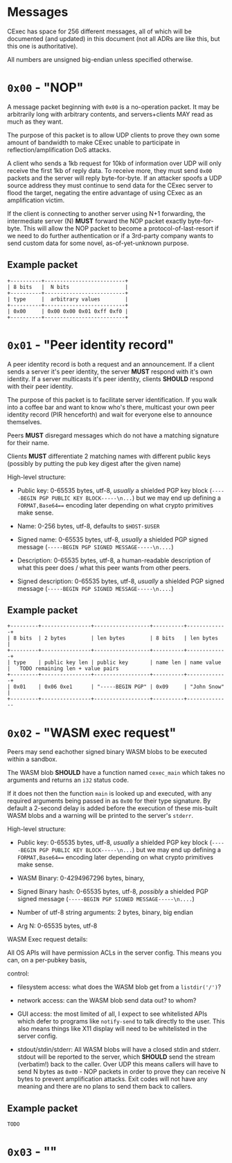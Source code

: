 
# Messages

CExec has space for 256 different messages, all of which will be documented
(and updated) in this document (not all ADRs are like this, but this one
is authoritative).

All numbers are unsigned big-endian unless specified otherwise.

# `0x00` - "NOP"

A message packet beginning with `0x00` is a no-operation packet.
It may be arbitrarily long with arbitrary contents, and servers+clients
MAY read as much as they want.

The purpose of this packet is to allow UDP clients to prove they own some
amount of bandwidth to make CExec unable to participate in reflection/amplification
DoS attacks.

A client who sends a 1kb request for 10kb of information over UDP will only receive
the first 1kb of reply data. To receive more, they must send `0x00` packets and
the server will reply byte-for-byte. If an attacker spoofs a UDP source address
they must continue to send data for the CExec server to flood the target, negating
the entire advantage of using CExec as an amplification victim.

If the client is connecting to another server using N+1 forwarding,
the intermediate server (N) __MUST__ forward the NOP packet exactly byte-for-byte.
This will allow the NOP packet to become a protocol-of-last-resort if
we need to do further authentication or if a 3rd-party company wants to send custom
data for some novel, as-of-yet-unknown purpose.

## Example packet

```
+----------+--------------------------+
| 8 bits   |  N bits                  |
+----------+--------------------------+
| type     |  arbitrary values        |
+----------+--------------------------+
| 0x00     | 0x00 0x00 0x01 0xff 0xf0 |
+----------+--------------------------+
```


# `0x01` - "Peer identity record"

A peer identity record is both a request and an announcement. If a client
sends a server it's peer identity, the server __MUST__ respond with it's own
identity. If a server multicasts it's peer identity, clients __SHOULD__ respond
with their peer identity.

The purpose of this packet is to facilitate server identification. If you walk into a
coffee bar and want to know who's there, multicast your own peer identity record (PIR henceforth)
and wait for everyone else to announce themselves.

Peers __MUST__ disregard messages which do not have a matching signature for their name.

Clients __MUST__ differentiate 2 matching names with different public keys (possibly by putting the pub key digest after the given name)


High-level structure:

 - Public key: 0-65535 bytes, utf-8, _usually_ a shielded PGP key block (`-----BEGIN PGP PUBLIC KEY BLOCK-----\n...`)
               but we may end up defining a `FORMAT,Base64==` encoding later depending on what crypto primitives make sense.
 
 - Name: 0-256 bytes, utf-8, defaults to `$HOST-$USER`
 - Signed name: 0-65535 bytes, utf-8, _usually_ a shielded PGP signed message (`-----BEGIN PGP SIGNED MESSAGE-----\n....`)
 
 - Description: 0-65535 bytes, utf-8, a human-readable description of what this peer does / what this peer wants from other peers.
 - Signed description: 0-65535 bytes, utf-8, _usually_ a shielded PGP signed message (`-----BEGIN PGP SIGNED MESSAGE-----\n....`)


## Example packet

```
+---------+----------------+------------------+----------+-------------+
| 8 bits  | 2 bytes        | len bytes        | 8 bits   | len bytes   |
+---------+----------------+------------------+----------+-------------+
| type    | public key len | public key       | name len | name value  |   TODO remaining len + value pairs
+---------+----------------+------------------+----------+-------------+
| 0x01    | 0x06 0xe1      | "-----BEGIN PGP" | 0x09     | "John Snow" |
+---------+----------------+------------------+----------+--------------
```

# `0x02` - "WASM exec request"

Peers may send eachother signed binary WASM blobs to be executed within a sandbox.

The WASM blob __SHOULD__ have a function named `cexec_main` which takes no arguments and returns an `i32` status code.

If it does not then the function `main` is looked up and executed, with any required arguments being passed in as `0x00` for their type signature. By default a 2-second delay is added before the execution of these mis-built WASM blobs and a warning will be printed to the server's `stderr`.

High-level structure:

 - Public key: 0-65535 bytes, utf-8, _usually_ a shielded PGP key block (`-----BEGIN PGP PUBLIC KEY BLOCK-----\n...`)
               but we may end up defining a `FORMAT,Base64==` encoding later depending on what crypto primitives make sense.

 - WASM Binary: 0-4294967296 bytes, binary, 
 - Signed Binary hash: 0-65535 bytes, utf-8, _possibly_ a shielded PGP signed message (`-----BEGIN PGP SIGNED MESSAGE-----\n....`)

 - Number of utf-8 string arguments: 2 bytes, binary, big endian

 - Arg N: 0-65535 bytes, utf-8


WASM Exec request details:

All OS APIs will have permission ACLs in the server config. This means you can, on a per-pubkey basis,

control:
 - filesystem access: what does the WASM blob get from a `listdir('/')`?

 - network access: can the WASM blob send data out? to whom?
 
 - GUI access: the most limited of all, I expect to see whitelisted APIs
   which defer to programs like `notify-send` to talk directly to the user.
   This also means things like X11 display will need to be whitelisted in the server config.
 
 - stdout/stdin/stderr:
   All WASM blobs will have a closed stdin and stderr. stdout will be reported to the server,
   which __SHOULD__ send the stream (verbatim!) back to the caller.
   Over UDP this means callers will have to send N bytes as `0x00` - NOP packets
   in order to prove they can receive N bytes to prevent amplification attacks.
   Exit codes will not have any meaning and there are no plans to send them back to callers.


## Example packet

```
TODO
```

# `0x03` - ""






